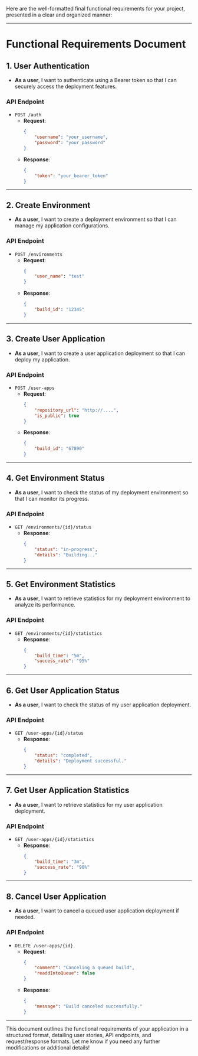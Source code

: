 Here are the well-formatted final functional requirements for your project, presented in a clear and organized manner:

---

# Functional Requirements Document

## 1. User Authentication
- **As a user**, I want to authenticate using a Bearer token so that I can securely access the deployment features.

### API Endpoint
- `POST /auth`
  - **Request**:
    ```json
    {
        "username": "your_username",
        "password": "your_password"
    }
    ```
  - **Response**:
    ```json
    {
        "token": "your_bearer_token"
    }
    ```

---

## 2. Create Environment
- **As a user**, I want to create a deployment environment so that I can manage my application configurations.

### API Endpoint
- `POST /environments`
  - **Request**:
    ```json
    {
        "user_name": "test"
    }
    ```
  - **Response**:
    ```json
    {
        "build_id": "12345"
    }
    ```

---

## 3. Create User Application
- **As a user**, I want to create a user application deployment so that I can deploy my application.

### API Endpoint
- `POST /user-apps`
  - **Request**:
    ```json
    {
        "repository_url": "http://....",
        "is_public": true
    }
    ```
  - **Response**:
    ```json
    {
        "build_id": "67890"
    }
    ```

---

## 4. Get Environment Status
- **As a user**, I want to check the status of my deployment environment so that I can monitor its progress.

### API Endpoint
- `GET /environments/{id}/status`
  - **Response**:
    ```json
    {
        "status": "in-progress",
        "details": "Building..."
    }
    ```

---

## 5. Get Environment Statistics
- **As a user**, I want to retrieve statistics for my deployment environment to analyze its performance.

### API Endpoint
- `GET /environments/{id}/statistics`
  - **Response**:
    ```json
    {
        "build_time": "5m",
        "success_rate": "95%"
    }
    ```

---

## 6. Get User Application Status
- **As a user**, I want to check the status of my user application deployment.

### API Endpoint
- `GET /user-apps/{id}/status`
  - **Response**:
    ```json
    {
        "status": "completed",
        "details": "Deployment successful."
    }
    ```

---

## 7. Get User Application Statistics
- **As a user**, I want to retrieve statistics for my user application deployment.

### API Endpoint
- `GET /user-apps/{id}/statistics`
  - **Response**:
    ```json
    {
        "build_time": "3m",
        "success_rate": "90%"
    }
    ```

---

## 8. Cancel User Application
- **As a user**, I want to cancel a queued user application deployment if needed.

### API Endpoint
- `DELETE /user-apps/{id}`
  - **Request**:
    ```json
    {
        "comment": "Canceling a queued build",
        "readdIntoQueue": false
    }
    ```
  - **Response**:
    ```json
    {
        "message": "Build canceled successfully."
    }
    ```

---

This document outlines the functional requirements of your application in a structured format, detailing user stories, API endpoints, and request/response formats. Let me know if you need any further modifications or additional details!